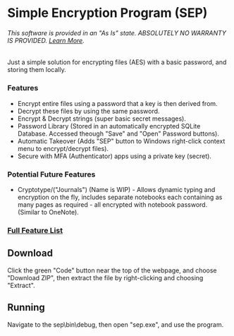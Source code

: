 # Simple Encryption Program (SEP)

###### This software is provided in an "As Is" state. ABSOLUTELY NO WARRANTY IS PROVIDED. [Learn More](https://github.com/JamieM0/sep/blob/main/NOTICE.md).

Just a simple solution for encrypting files (AES) with a basic password, and storing them locally.

### Features

* Encrypt entire files using a password that a key is then derived from.
* Decrypt these files by using the same password.
* Encrypt & Decrypt strings (super basic secret messages).
* Password Library (Stored in an automatically encrypted SQLite Database. Accessed theough "Save" and "Open" Password buttons).
* Automatic Takeover (Adds "SEP" button to Windows right-click context menu to encrypt/decrypt files).
* Secure with MFA (Authenticator) apps using a private key (secret).

### Potential Future Features

* Cryptotype/("Journals") (Name is WIP) - Allows dynamic typing and encryption on the fly, includes separate notebooks each containing as many pages as required - all encrypted with notebook password. (Similar to OneNote).

### [Full Feature List](https://github.com/users/JamieM0/projects/5)

## Download

Click the green "Code" button near the top of the webpage, and choose "Download ZIP", then extract the file by right-clicking and choosing "Extract".

## Running

Navigate to the sep\bin\debug, then open "sep.exe", and use the program.
